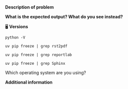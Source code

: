 <!--- Provide a general summary of the issue in the Title above -->

**Description of problem**
<!-- What steps will reproduce the problem? -->
<!-- Provide a detailed description of the change or addition you are proposing -->
<!-- If it is a feature request what problem is it solving-->

<!-- What have you already tried in order to try and solve the problem? -->


**What is the expected output? What do you see instead?**


🖥 **Versions**
<!-- Please paste the output of following commands -->

<!--Which python version are you using?-->
`python -V`

`uv pip freeze | grep rst2pdf`

`uv pip freeze | grep reportlab`

<!--- (Optional) If you are using Sphinx, please paste output of this too.-->
`uv pip freeze | grep Sphinx`

Which operating system are you using?

**Additional information**
<!-- Please provide further information about the issure/feature request -->
<!--- If this is a feature request, why is this change important to you? -->
<!--- How can it benefit other users? -->
